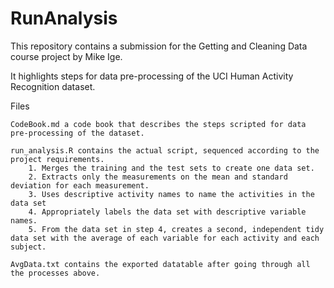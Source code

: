 # RunAnalysis
This repository contains a submission for the Getting and Cleaning Data course project by Mike Ige. 

It highlights steps for data pre-processing of the UCI Human Activity Recognition dataset.

Files

    CodeBook.md a code book that describes the steps scripted for data pre-processing of the dataset.
	
    run_analysis.R contains the actual script, sequenced according to the project requirements.
        1. Merges the training and the test sets to create one data set.
        2. Extracts only the measurements on the mean and standard deviation for each measurement.
        3. Uses descriptive activity names to name the activities in the data set
        4. Appropriately labels the data set with descriptive variable names.
        5. From the data set in step 4, creates a second, independent tidy data set with the average of each variable for each activity and each subject.

    AvgData.txt contains the exported datatable after going through all the processes above.

